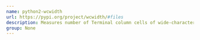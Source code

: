```yaml
---
name: python2-wcwidth
url: https://pypi.org/project/wcwidth/#files
description: Measures number of Terminal column cells of wide-character codes.
group: None
---
```

